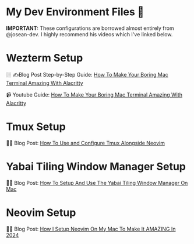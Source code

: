 # My Dev Environment Files 🚀

**IMPORTANT:** These configurations are borrowed almost entirely from @josean-dev. I highly recommend his videos which I've linked below. 

# Wezterm Setup

🏼 ✍Blog Post Step-by-Step Guide: [How To Make Your Boring Mac Terminal Amazing With Alacritty](https://josean.com/posts/how-to-setup-alacritty-terminal)

📹 Youtube Guide: [How To Make Your Boring Mac Terminal Amazing With Alacritty](https://youtu.be/uOnL4fEnldA)


# Tmux Setup

✍🏼 Blog Post: [How To Use and Configure Tmux Alongside Neovim](https://josean.com/posts/tmux-setup)

# Yabai Tiling Window Manager Setup

✍🏼 Blog Post: [How To Setup And Use The Yabai Tiling Window Manager On Mac](https://josean.com/posts/yabai-setup)


# Neovim Setup

✍🏼 Blog Post: [How I Setup Neovim On My Mac To Make It AMAZING In 2024](https://josean.com/posts/how-to-setup-neovim-2024)
